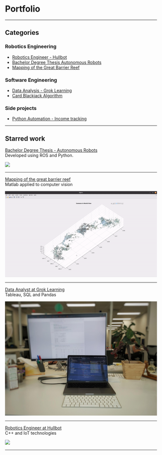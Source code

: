 # Portfolio

---
## Categories

### Robotics Engineering
- [Robotics Engineer - Hullbot](sub_pages/hullbot.md)
- [Bachelor Degree Thesis Autonomous Robots](sub_pages/bachelor_thesis.md)
- [Mapping of the Great Barrier Reef](sub_pages/great_barrier_reef.md)
<!--- [Project 4](sub_pages/soon.md)-->
<!--- [Project 5](sub_pages/soon.md)-->

### Software Engineering
- [Data Analysis - Grok Learning](sub_pages/groklearning.md)
- [Card Blackjack Algorithm](sub_pages/soon.md)
<!--- [Project 3](sub_pages/soon.md)-->
<!--- [Project 4](sub_pages/soon.md)-->
<!--- [Project 5](sub_pages/soon.md)-->

### Side projects
- [Python Automation - Income tracking](sub_pages/soon.md)
<!--- [Project 2](sub_pages/soon.md)-->
<!--- [Project 3](sub_pages/soon.md)-->
<!--- [Project 4](sub_pages/soon.md)-->
<!--- [Project 5](sub_pages/soon.md)-->


---
## Starred work
[Bachelor Degree Thesis - Autonomous Robots](/sub_pages/bachelor_thesis.md)  
Developed using ROS and Python.
  
<img src="images/thesis_manual_mode.gif?raw=true"/>

---
[Mapping of the great barrier reef](/sub_pages/great_barrier_reef.md)  
Matlab applied to computer vision
  
<img src="images/reef_mapping.gif?raw=true"/>

---
[Data Analyst at Grok Learning](/sub_pages/groklearning.md)  
Tableau, SQL and Pandas
  
<img src="images/groklearning_setup.jpeg?raw=true"/>

---
[Robotics Engineer at Hullbot](/sub_pages/hullbot.md)  
C++ and IoT technologies
  
<img src="images/hullbot_workflow.jpg?raw=true"/>

---




